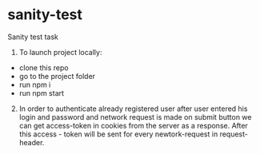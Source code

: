 # sanity-test
Sanity test task
1) To launch project locally:
- clone this repo
- go to the project folder
- run npm i
- run npm start
2) In order to authenticate already registered user after user entered his login and password and network request is made on submit button we can get access-token in cookies from the server as a response. After this access - token will be sent for every newtork-request in request-header. 
